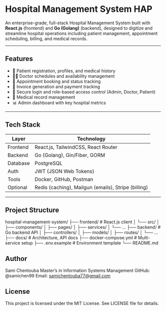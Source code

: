 #  Hospital Management System HAP

An enterprise-grade, full-stack Hospital Management System built with **React.js** (frontend) and **Go (Golang)** (backend), designed to digitize and streamline hospital operations including patient management, appointment scheduling, billing, and medical records.

---

##  Features

- 👥 Patient registration, profiles, and medical history
- 👨‍⚕️ Doctor schedules and availability management
- 📅 Appointment booking and status tracking
- 🧾 Invoice generation and payment tracking
- 🔐 Secure login and role-based access control (Admin, Doctor, Patient)
- 🧠 Medical record management
- 📊 Admin dashboard with key hospital metrics

---

##  Tech Stack

| Layer      | Technology           |
|------------|----------------------|
| Frontend   | React.js, TailwindCSS, React Router |
| Backend    | Go (Golang), Gin/Fiber, GORM         |
| Database   | PostgreSQL            |
| Auth       | JWT (JSON Web Tokens) |
| Tools      | Docker, GitHub, Postman |
| Optional   | Redis (caching), Mailgun (emails), Stripe (billing)

---

##  Project Structure

hospital-management-system/
├── frontend/ # React.js client
│ └── src/
│ ├── components/
│ ├── pages/
│ ├── services/
│ └── ...
├── backend/ # Go backend API
│ ├── controllers/
│ ├── models/
│ ├── routes/
│ └── ...
├── docs/ # Architecture, API docs
├── docker-compose.yml # Multi-service setup
├── .env.example # Environment template
└── README.md

## Author

Sami Chentouba
Master’s in Information Systems Management
GitHub: @samichen99
Email: samichentouba77@gmail.com

## License

This project is licensed under the MIT License. See LICENSE file for details.